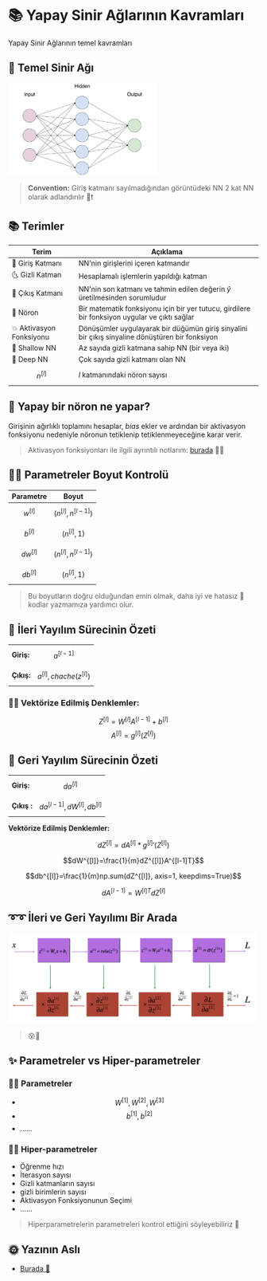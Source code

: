# 📚 Yapay Sinir Ağlarının Kavramları

Yapay Sinir Ağlarının temel kavramları

## 🍭 Temel Sinir Ağı

<img src="../res/BasicANN.png" width="300"  />

> **Convention:** Giriş katmanı sayılmadığından görüntüdeki NN 2 kat NN olarak adlandırılır 📢❗

## 📚 Terimler

| Terim            | Açıklama      |
| ---------------  |---------------|
| 🌚 Giriş Katmanı    | NN'nin girişlerini içeren katmandır |
| 🌜 Gizli Katman     | Hesaplamalı işlemlerin yapıldığı katman |
| 🌝 Çıkış Katmanı    | NN'nin son katmanı ve tahmin edilen değerin _ŷ_ üretilmesinden sorumludur |
| 🧠 Nöron            | Bir matematik fonksiyonu için bir yer tutucu, girdilere bir fonksiyon uygular ve çıktı sağlar |
| 💥 Aktivasyon Fonksiyonu | Dönüşümler uygulayarak bir düğümün giriş sinyalini bir çıkış sinyaline dönüştüren bir fonksiyon |
| 👶 Shallow NN       | Az sayıda gizli katmana sahip NN (bir veya iki)  |
| 💪 Deep NN          | Çok sayıda gizli katmanı olan NN |
| $$n^{[l]}$$  | _l_ katmanındaki nöron sayısı |


## 🧠 Yapay bir nöron ne yapar?
Girişinin ağırlıklı toplamını hesaplar, _bias_ ekler ve ardından bir aktivasyon fonksiyonu nedeniyle nöronun tetiklenip tetiklenmeyeceğine karar verir.
> Aktivasyon fonksiyonları ile ilgili ayrıntılı notlarım: [burada](./3-AktivasyonFonksiyonları.md) 👩‍🏫

## 👩‍🔧 Parametreler Boyut Kontrolü

| Parametre        | Boyut     |
| ---------------  |---------------|
| $$w^{[l]}$$        |  $$(n^{[l]},n^{[l-1]})$$ |
| $$b^{[l]}$$        |  $$(n^{[l]},1)$$ |
| $$dw^{[l]}$$       |  $$(n^{[l]},n^{[l-1]})$$ |
| $$db^{[l]}$$       |  $$(n^{[l]},1)$$ |


> Bu boyutların doğru olduğundan emin olmak, daha iyi ve hatasız 🐛 kodlar yazmamıza yardımcı olur.

## 🎈 İleri Yayılım Sürecinin Özeti

|                  |                 |
| ---------------- | --------------- |
| **Giriş:**       |  $$a^{[l-1]}$$ |
| **Çıkış:**       |  $$a^{[l]}, chache (z^{[l]})$$ |

### 👩‍🔧 Vektörize Edilmiş Denklemler:

$$Z^{[l]} =W^{[l]}A^{[l-1]}+b^{[l]}$$
$$A^{[l]} = g^{[l]}(Z^{[l]})$$

## 🎈 Geri Yayılım Sürecinin Özeti

|                  |                 |
| ---------------- | --------------- |
| **Giriş:**       |  $$da^{[l]}$$ |
| **Çıkış :**      | $$da^{[l-1]}, dW^{[l]}, db^{[l]}$$ |

**Vektörize Edilmiş Denklemler:**

$$dZ^{[l]}=dA^{[l]} * {g^{[l]}}'(Z^{[l]})$$

$$dW^{[l]}=\frac{1}{m}dZ^{[l]}A^{[l-1]T}$$

$$db^{[l]}=\frac{1}{m}np.sum(dZ^{[l]}, axis=1, keepdims=True)$$

$$dA^{[l-1]}=W^{[l]T}dZ^{[l]}$$

## ➰➰ İleri ve Geri Yayılımı Bir Arada

<img src="../res/ForBackSummary.png" width="500"  />

> 😵🤕

## ✨ Parametreler vs Hiper-parametreler

### 👩‍🏫 Parametreler
* $$W^{[1]}, W^{[2]}, W^{[3]}$$
* $$b^{[1]}, b^{[2]}$$
* ......

### 👩‍🔧 Hiper-parametreler

* Öğrenme hızı
* İterasyon sayısı
* Gizli katmanların sayısı
* gizli birimlerin sayısı
* Aktivasyon Fonksiyonunun Seçimi 
* ......

> Hiperparametrelerin parametreleri kontrol ettiğini söyleyebiliriz 🤔

## 🌞 Yazının Aslı
- [Burada 🐾](https://dl.asmaamir.com/0-nnconcepts/2-nnconcepts)
